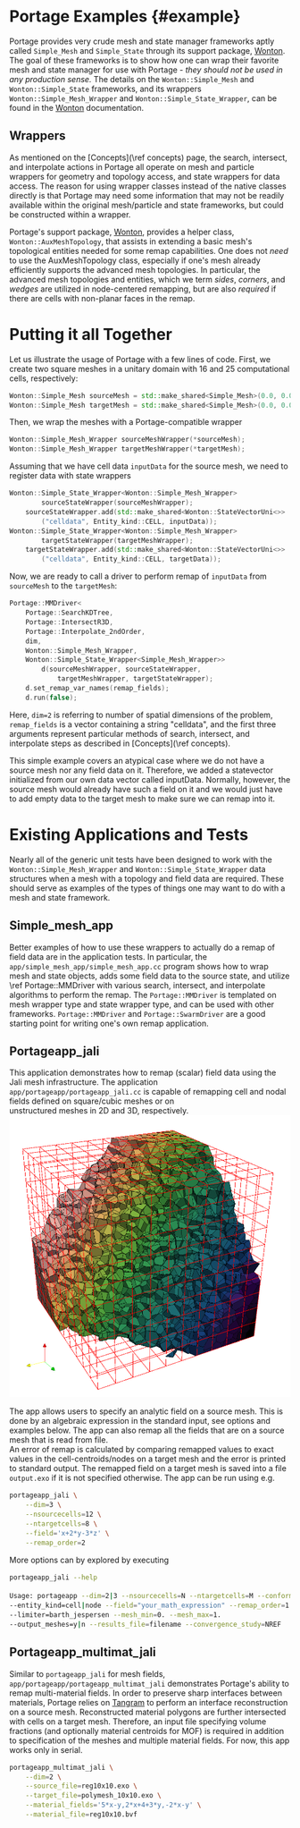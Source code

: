 # Portage Examples  {#example}

Portage provides very crude mesh and state manager frameworks aptly
called `Simple_Mesh` and `Simple_State` through its support package, 
[Wonton](https://github.com/laristra/wonton).  The goal of these frameworks
is to show how one can wrap their favorite mesh and state manager for
use with Portage - _they should not be used in any production sense._
The details on the `Wonton::Simple_Mesh` and `Wonton::Simple_State` 
frameworks, and its wrappers `Wonton::Simple_Mesh_Wrapper` and 
`Wonton::Simple_State_Wrapper`, can be found in the
[Wonton](https://github.com/laristra/wonton) documentation.

## Wrappers

As mentioned on the [Concepts](\ref concepts) page, the search,
intersect, and interpolate actions in Portage all operate on
mesh and particle wrappers for geometry and topology access, 
and state wrappers for data access. The reason for using wrapper 
classes instead of the native classes directly is that Portage
may need some information that may not be
readily available within the original mesh/particle and state
frameworks, but could be constructed within a wrapper.

Portage's support package, [Wonton](https://github.com/laristra/wonton), 
provides a helper class, `Wonton::AuxMeshTopology`, that assists in
extending a basic mesh's topological entities needed for some remap
capabilities.  One does not _need_ to use the AuxMeshTopology class,
especially if one's mesh already efficiently supports the advanced
mesh topologies. 
In particular, the advanced mesh topologies and entities, which we
term _sides_, _corners_, and _wedges_ are utilized in node-centered
remapping, but are also _required_ if there are cells with non-planar
faces in the remap.  

# Putting it all Together

Let us illustrate the usage of Portage with a few lines of code. 
First, we create two square meshes in a unitary domain with 16 and
25 computational cells, respectively:

~~~c++
Wonton::Simple_Mesh sourceMesh = std::make_shared<Simple_Mesh>(0.0, 0.0, 1.0, 1.0, 4, 4);
Wonton::Simple_Mesh targetMesh = std::make_shared<Simple_Mesh>(0.0, 0.0, 1.0, 1.0, 5, 5);
~~~

Then, we wrap the meshes with a Portage-compatible wrapper

~~~c++
Wonton::Simple_Mesh_Wrapper sourceMeshWrapper(*sourceMesh);
Wonton::Simple_Mesh_Wrapper targetMeshWrapper(*targetMesh);
~~~

Assuming that we have cell data `inputData` for the source mesh, 
we need to register data with state wrappers

~~~c++
Wonton::Simple_State_Wrapper<Wonton::Simple_Mesh_Wrapper> 
		sourceStateWrapper(sourceMeshWrapper);
	sourceStateWrapper.add(std::make_shared<Wonton::StateVectorUni<>>
		("celldata", Entity_kind::CELL, inputData));
Wonton::Simple_State_Wrapper<Wonton::Simple_Mesh_Wrapper> 
		targetStateWrapper(targetMeshWrapper);
	targetStateWrapper.add(std::make_shared<Wonton::StateVectorUni<>>
		("celldata", Entity_kind::CELL, targetData));
~~~

Now, we are ready to call a driver to perform remap of `inputData` from 
`sourceMesh` to the `targetMesh`: 

~~~c++
Portage::MMDriver<
	Portage::SearchKDTree,
	Portage::IntersectR3D,
	Portage::Interpolate_2ndOrder,
	dim,
	Wonton::Simple_Mesh_Wrapper,
	Wonton::Simple_State_Wrapper<Simple_Mesh_Wrapper>>
		d(sourceMeshWrapper, sourceStateWrapper,
			targetMeshWrapper, targetStateWrapper);
	d.set_remap_var_names(remap_fields);
	d.run(false);
~~~

Here, `dim=2` is referring to number of spatial dimensions of the problem, 
`remap_fields` is a vector containing a string "celldata", and the first 
three arguments represent particular methods of search, intersect, and
interpolate steps as described in [Concepts](\ref concepts).

This simple example covers an atypical case where we do not have a source mesh 
nor any field data on it. Therefore, we added a statevector initialized from our own 
data vector called inputData. Normally, however, the source mesh would already 
have such a field on it and we would just have to add empty data to the target mesh
to make sure we can remap into it.

# Existing Applications and Tests

Nearly all of the generic unit tests have been designed to work with
the `Wonton::Simple_Mesh_Wrapper` and `Wonton::Simple_State_Wrapper`
data structures when a mesh with a topology and field data are required. These should serve
as examples of the types of things one may want to do with a mesh and
state framework.

## Simple_mesh_app

Better examples of how to use these wrappers to actually do a remap of
field data are in the application tests.  In particular, the
`app/simple_mesh_app/simple_mesh_app.cc` program shows how to wrap
mesh and state objects, adds some field data to the source state, and
utilize \ref Portage::MMDriver with various search, intersect, and
interpolate algorithms to perform the remap.  The `Portage::MMDriver` is
templated on mesh wrapper type and state wrapper type, and can be used
with other frameworks. `Portage::MMDriver` and `Portage::SwarmDriver` 
are a good starting point for writing one's own remap application.

## Portageapp_jali

This application demonstrates how to remap (scalar) field data using the Jali mesh 
infrastructure. The application `app/portageapp/portageapp_jali.cc` is capable
of remapping cell and nodal fields defined on square/cubic meshes or on  
unstructured meshes in 2D and 3D, respectively. 
![Visualization of a source mesh (red) and a part of a target mesh (black) with remapped data using Paraview.](doxygen/images/jaliapp_example.png)

The app allows users to specify an analytic field on a source mesh. This is done 
by an algebraic expression in the standard input, see options and examples below. 
The app can also remap all the fields that are on a source mesh that is 
read from file.    
An error of remap is calculated by comparing remapped values to exact values in the 
cell-centroids/nodes on a target mesh and the error is printed to standard output. 
The remapped field on a target mesh is saved into a file `output.exo` 
if it is not specified otherwise. The app can be run using e.g.     

~~~sh
portageapp_jali \
    --dim=3 \
    --nsourcecells=12 \
    --ntargetcells=8 \
    --field='x+2*y-3*z' \
    --remap_order=2
~~~

More options can by explored by executing 

~~~sh
portageapp_jali --help

Usage: portageapp --dim=2|3 --nsourcecells=N --ntargetcells=M --conformal=y|n 
--entity_kind=cell|node --field="your_math_expression" --remap_order=1|2 
--limiter=barth_jespersen --mesh_min=0. --mesh_max=1. 
--output_meshes=y|n --results_file=filename --convergence_study=NREF 
~~~

## Portageapp_multimat_jali

Similar to `portageapp_jali` for mesh fields, `app/portageapp/portageapp_multimat_jali` 
demonstrates Portage's ability to remap multi-material fields. In order to preserve sharp
interfaces between materials, Portage relies on [Tangram](https://github.com/laristra/tangram) 
to perform an interface reconstruction
on a source mesh. Reconstructed material polygons are further intersected with cells on a target 
mesh. Therefore, an input file specifying volume fractions (and optionally material centroids 
for MOF) is required in addition to specification of the meshes and multiple material fields. 
For now, this app works only in serial.

~~~sh
portageapp_multimat_jali \
    --dim=2 \
    --source_file=reg10x10.exo \
    --target_file=polymesh_10x10.exo \
    --material_fields='5*x-y,2*x+4+3*y,-2*x-y' \
    --material_file=reg10x10.bvf 
~~~ 
